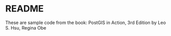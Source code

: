 # README

These are sample code from the book: PostGIS in Action, 3rd Edition by Leo S. Hsu, Regina Obe